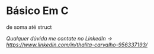 # Básico Em C
de soma até struct

*Qualquer dúvida me contate no LinkedIn -> https://www.linkedin.com/in/thalita-carvalho-956337193/*
